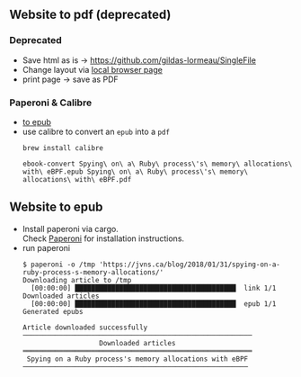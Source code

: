 ## Website to pdf (deprecated)

### Deprecated
* Save html as is -> https://github.com/gildas-lormeau/SingleFile
* Change layout via [local browser page](./website-to-pdf.html)
* print page -> save as PDF


### Paperoni & Calibre

* [to epub](#website-to-epub)
* use calibre to convert an `epub` into a `pdf`
  ```
  brew install calibre

  ebook-convert Spying\ on\ a\ Ruby\ process\'s\ memory\ allocations\ with\ eBPF.epub Spying\ on\ a\ Ruby\ process\'s\ memory\ allocations\ with\ eBPF.pdf
  ```



## Website to epub

* Install paperoni via cargo.  
  Check [Paperoni](https://lib.rs/crates/paperoni) for installation instructions.
* run paperoni
  ```
  $ paperoni -o /tmp 'https://jvns.ca/blog/2018/01/31/spying-on-a-ruby-process-s-memory-allocations/'
  Downloading article to /tmp
    [00:00:00] ████████████████████████████████████████  link 1/1       Downloaded articles
    [00:00:00] ████████████████████████████████████████  epub 1/1       Generated epubs

  Article downloaded successfully
  ─────────────────────────────────────────────────────────
                     Downloaded articles
  ═════════════════════════════════════════════════════════
   Spying on a Ruby process's memory allocations with eBPF
  ────────────────────────────────────────────────────────
  ```

